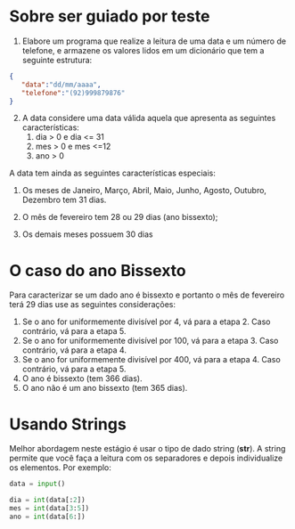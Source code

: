# Sobre ser guiado por teste
1. Elabore um programa que realize a leitura de uma data e um número de telefone, e armazene os valores lidos
em um dicionário que tem a seguinte estrutura:
```json
{
   "data":"dd/mm/aaaa",
   "telefone":"(92)999879876"
}
```
2. A data
considere uma data válida aquela que apresenta as seguintes características:
    1. dia > 0 e dia <= 31
    2. mes > 0 e mes <=12
    3. ano > 0

A data tem ainda as seguintes características especiais:

1. Os meses de Janeiro, Março, Abril, Maio, Junho, Agosto, Outubro, Dezembro tem 31 dias.

2. O mês de fevereiro tem 28 ou 29 dias (ano bissexto);

3. Os demais meses possuem 30 dias

# O caso do ano Bissexto
Para caracterizar se um dado ano é bissexto e portanto o mês de fevereiro terá 29 dias use as seguintes considerações:
1. Se o ano for uniformemente divisível por 4, vá para a etapa 2. Caso contrário, vá para a etapa 5.
2. Se o ano for uniformemente divisível por 100, vá para a etapa 3. Caso contrário, vá para a etapa 4.
3. Se o ano for uniformemente divisível por 400, vá para a etapa 4. Caso contrário, vá para a etapa 5.
4. O ano é bissexto (tem 366 dias).
5. O ano não é um ano bissexto (tem 365 dias).

# Usando Strings

Melhor abordagem neste estágio é usar o tipo de dado string (__str__). A string permite que você faça a leitura com os separadores e depois individualize os elementos. Por exemplo:
```Python
data = input()

dia = int(data[:2])
mes = int(data[3:5])
ano = int(data[6:])
```
